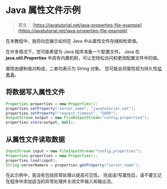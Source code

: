 # Java 属性文件示例

> 原文： [https://javatutorial.net/java-properties-file-example](https://javatutorial.net/java-properties-file-example)

在本教程中，我将向您展示如何在 Java 中从属性文件存储和检索值。

在许多情况下，您可能希望为 Java 程序准备一个配置文件。 Java 在 **java.util.Properties** 中具有内置机制，可让您轻松访问和更改配置文件中的值。

属性由键和值对构成，二者均表示为 String 对象。 您可能会将属性视为持久性[哈希表](https://javatutorial.net/java-hashtable-example)。

## 将数据写入属性文件

```java
Properties properties = new Properties();
properties.setProperty("server_name", "javatutorial.net");
properties.setProperty("request_timeout", "5000");
OutputStream output = new FileOutputStream("config.properties");
properties.store(output, null);
```

## 从属性文件读取数据

```java
InputStream input = new FileInputStream("config.properties");
Properties properties = new Properties();
properties.load(input);
String serverNamere = properties.getProperty("server_name");
```

在此示例中，我没有包括异常处理以提高可见性。 完成读/写属性后，请不要忘记在程序中添加适当的异常处理并关闭文件输入和输出流。